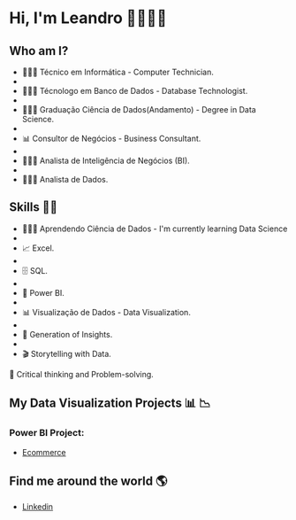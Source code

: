 # **Hi, I'm Leandro** 👨🏻‍💻👋 

## Who am I? 

* 🧑🏻‍🎓 Técnico em Informática - Computer Technician.
* 
* 🧑🏻‍🎓 Técnologo em Banco de Dados - Database Technologist.
* 
* 👨🏻‍💻 Graduação Ciência de Dados(Andamento) -  Degree in Data Science.
* 
* 📊 Consultor de Negócios - Business Consultant.
* 
* 👨🏻‍💻 Analista de Inteligência de Negócios (BI).
* 
* 👨🏻‍💻 Analista de Dados.

## Skills 👩‍💻

* 👨🏻‍💻 Aprendendo Ciência de Dados - I'm currently learning Data Science
* 
* 📈 Excel.
* 
* 🗄 SQL.
* 
* 🧮 Power BI.
* 
* 📊 Visualização de Dados - Data Visualization. 
* 
* 🧪 Generation of Insights.
* 
* 🎬 Storytelling with Data.

🧠 Critical thinking and Problem-solving.

## My Data Visualization Projects 📊 :chart_with_downwards_trend:
  
### Power BI Project: 
 
* [Ecommerce](https://github.com/LeandroDatabase/Ecommerce)

## Find me around the world :earth_americas:

*  [Linkedin](https://www.linkedin.com/in/leandrobsluiz/)

